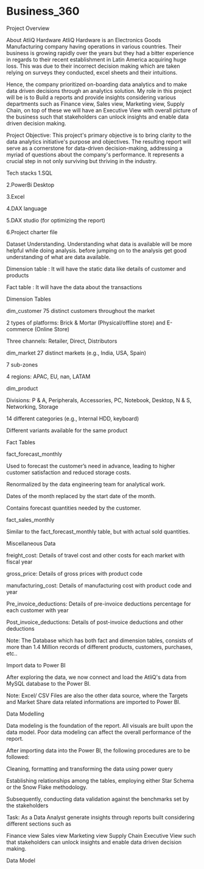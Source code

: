 # Business_360


Project Overview

About AtliQ Hardware AtliQ Hardware is an Electronics Goods Manufacturing company having operations in various countries. Their business is growing rapidly over the years but they had a bitter experience in regards to their recent establishment in Latin America acquiring huge loss. This was due to their incorrect decision making which are taken relying on surveys they conducted, excel sheets and their intuitions.

Hence, the company prioritized on-boarding data analytics and to make data driven decisions through an analytics solution. My role in this project will be is to Build a reports and provide insights considering various departments such as Finance view, Sales view, Marketing view, Supply Chain, on top of these we will have an Executive View with overall picture of the business such that stakeholders can unlock insights and enable data driven decision making.

Project Objective: This project's primary objective is to bring clarity to the data analytics initiative's purpose and objectives. The resulting report will serve as a cornerstone for data-driven decision-making, addressing a myriad of questions about the company's performance. It represents a crucial step in not only surviving but thriving in the industry.

Tech stacks 1.SQL

2.PowerBi Desktop

3.Excel

4.DAX language

5.DAX studio (for optimizing the report)

6.Project charter file

Dataset Understanding. Understanding what data is available will be more helpful while doing analysis. before jumping on to the analysis get good understanding of what are data available.

Dimension table : It will have the static data like details of customer and products

Fact table : It will have the data about the transactions

Dimension Tables

dim_customer 75 distinct customers throughout the market

2 types of platforms: Brick & Mortar (Physical/offline store) and E-commerce (Online Store)

Three channels: Retailer, Direct, Distributors

dim_market 27 distinct markets (e.g., India, USA, Spain)

7 sub-zones

4 regions: APAC, EU, nan, LATAM

dim_product

Divisions: P & A, Peripherals, Accessories, PC, Notebook, Desktop, N & S, Networking, Storage

14 different categories (e.g., Internal HDD, keyboard)

Different variants available for the same product

Fact Tables

fact_forecast_monthly

Used to forecast the customer’s need in advance, leading to higher customer satisfaction and reduced storage costs.

Renormalized by the data engineering team for analytical work.

Dates of the month replaced by the start date of the month.

Contains forecast quantities needed by the customer.

fact_sales_monthly

Similar to the fact_forecast_monthly table, but with actual sold quantities.

Miscellaneous Data

freight_cost: Details of travel cost and other costs for each market with fiscal year

gross_price: Details of gross prices with product code

manufacturing_cost: Details of manufacturing cost with product code and year

Pre_invoice_deductions: Details of pre-invoice deductions percentage for each customer with year

Post_invoice_deductions: Details of post-invoice deductions and other deductions

Note: The Database which has both fact and dimension tables, consists of more than 1.4 Million records of different products, customers, purchases, etc..

Import data to Power BI

After exploring the data, we now connect and load the AtliQ's data from MySQL database to the Power BI.

Note: Excel/ CSV Files are also the other data source, where the Targets and Market Share data related informations are imported to Power BI.

Data Modelling

Data modeling is the foundation of the report. All visuals are built upon the data model. Poor data modeling can affect the overall performance of the report.

After importing data into the Power BI, the following procedures are to be followed:

Cleaning, formatting and transforming the data using power query

Establishing relationships among the tables, employing either Star Schema or the Snow Flake methodology.

Subsequently, conducting data validation against the benchmarks set by the stakeholders

Task: As a Data Analyst generate insights through reports built considering different sections such as

Finance view Sales view Marketing view Supply Chain Executive View such that stakeholders can unlock insights and enable data driven decision making.

Data Model
